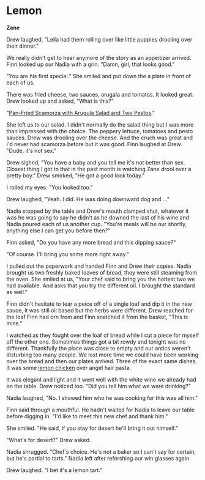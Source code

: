 # Lemon

**Zane**

Drew laughed, "Leila had them rolling over like little puppies drooling over their dinner."

We really didn't get to hear anymore of the story as an appeitizer arrived.  Finn looked up our Nadia with a grin.  "Damn, girl, that looks good."

"You are his first special."  She smiled and put down the a plate in front of each of us.

There was fried cheese, two sauces, arugala and tomatos.  It looked great.  Drew looked up and asked, "What is this?"

"[Pan-Fried Scamorza with Arugula Salad and Two Pestos](http://www.delish.com/cooking/recipe-ideas/recipes/a7087/pan-fried-scamorza-arugula-salad-two-pestos-recipe/)."

She left us to our salad.  I didn't normally do the salad thing but I was more than impressed with the choice. The peppery lettuce, tomatoes and pesto sauces.  Drew was drooling over the cheese.  And the cruch was great and I'd never had scamorza before but it was good.  Finn laughed at Drew.  "Dude, it's not sex."

Drew sighed, "You have a baby and you tell me it's not better than sex.  Closest thing I got to that in the past month is watching Zane drool over a pretty boy."  Drew smirked, "He got a good look today."

I rolled my eyes.  "You looked too."

Drew laughed, "Yeah.  I did.  He was doing downward dog and ..."

Nadia stopped by the table and Drew's mouth clamped shut, whatever it was he was going to say he didn't as he downed the last of his wine and Nadia poured each of us another cup.  "You're meals will be our shortly, anything else I can get you before then?"

Finn asked, "Do you have any more bread and this dipping sauce?"

"Of course.  I'll bring you some more right away."

I pulled out the paperwork and handed Finn and Drew their copies.  Nadia brought us two freshly baked loaves of bread, they were still steaming from the oven.  She smiled at us, "Your chef said to bring you the hottest two we had available. And asks that you try the different oil.  I brought the standard as well."

Finn didn't hesitate to tear a peice off of a single loaf and dip it in the new sauce, it was still oil based but the herbs were different.  Drew reached for the loaf Finn had orn from and Finn snatched it from the basket, "This is mine."

I watched as they fought over the loaf of bread while I cut a piece for myself off the other one.  Sometimes things got a bit rowdy and tonight was no different.  Thankfully the place was close to empty and our antics weren't disturbing too many people.  We lost more time we could have been working over the bread and then our plates arrived.  Three of the exact same dishes.  It was some [lemon chicken](http://www.jocooks.com/main-courses/poultry-main-courses/lemon-chicken-piccata/) over angel hair   pasta.

It was elegant and light and it went well with the white wine we already had on the table.  Drew noticed too.  "Did you tell him what we were drinking?"

Nadia laughed, "No.  I showed him who he was cooking for this was all him."

Finn said through a mouthful.  He hadn't waited for Nadia to leave our table before digging in.  "I'd like to meet this new chef  and thank him."

She smiled.  "He said, if you stay for desert he'll bring it out himself."

"What's for desert?"  Drew asked.

Nadia shrugged.  "Chef's choice.  He's not a baker so I can't say for certain, but he's partial to tarts."  Nadia left after refershing our win glasses again.

Drew laughed.  "I bet it's a lemon tart."
